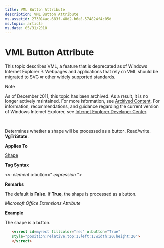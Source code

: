 ```yaml
---
title: VML Button Attribute
description: VML Button Attribute
ms.assetid: 273024ac-683f-48d2-b6a0-574824f4c05d
ms.topic: article
ms.date: 05/31/2018
---
```


# VML Button Attribute

This topic describes VML, a feature that is deprecated as of Windows Internet Explorer 9. Webpages and applications that rely on VML should be migrated to SVG or other widely supported standards.

> [!Note]  
> As of December 2011, this topic has been archived. As a result, it is no longer actively maintained. For more information, see [Archived Content](https://docs.microsoft.com/previous-versions/windows/internet-explorer/ie-developer/). For information, recommendations, and guidance regarding the current version of Windows Internet Explorer, see [Internet Explorer Developer Center](https://msdn.microsoft.com/ie/).

 

Determines whether a shape will be processed as a button. Read/write. **VgTriState**.

**Applies To**

[Shape](shape-element--vml.md)

**Tag Syntax**

<v: *element* o:button=" *expression* ">

**Remarks**

The default is **False**. If **True**, the shape is processed as a button.

*Microsoft Office Extensions Attribute*

**Example**

The shape is a button.


```HTML
   <v:rect id=myrect fillcolor="red" o:button="True"
   style="position:relative;top:1;left:1;width:20;height:20">
   </v:rect>
```



 

 




